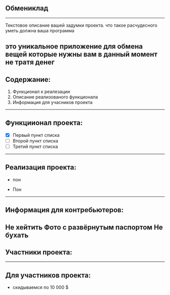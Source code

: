 ## Обмениклад
---
Текстовое описание вашей задумки проекта. что такое расчудесного уметь должна ваша программа 

это уникальное приложение для обмена вещей  которые нужны вам в данный момент не тратя денег 
---
## Содержание:

1. Функционал к реалезации 
2. Описание реализованого функционала 
3. Информация для учасников проекта 
---
## Функциионал проекта: 

- [x] Первый пункт списка
- [ ] Второй пункт списка
- [ ] Третий пункт списка
---
## Реализация проекта:
* пон
- Пон
---
## Информация для контребьютеров:
 Не хейтить 
 Фото с развёрнутым паспортом
 Не бухать
---
## Участники проекта:
---
## Для участников проекта:
- скидываемся по 10 000 $
